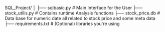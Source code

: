 SQL_Project/
│
├── sqlbasic.py            # Main Interface for the User
├── stock_utilis.py        # Contains runtime Analysis functions 
├── stock_price.db         # Data base for numeric date all related to stock price and some meta data
├── requirements.txt       # (Optional) libraries you're using



